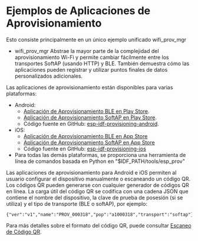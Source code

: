 # Ejemplos de Aplicaciones de Aprovisionamiento

Esto consiste principalmente en un único ejemplo unificado wifi_prov_mgr

* wifi_prov_mgr
    Abstrae la mayor parte de la complejidad del aprovisionamiento Wi-Fi y permite cambiar fácilmente entre los transportes SoftAP (usando HTTP) y BLE. También demuestra cómo las aplicaciones pueden registrar y utilizar puntos finales de datos personalizados adicionales.

Las aplicaciones de aprovisionamiento están disponibles para varias plataformas:

* Android:
    - [Aplicación de Aprovisionamiento BLE en Play Store](https://play.google.com/store/apps/details?id=com.espressif.provble).
    - [Aplicación de Aprovisionamiento SoftAP en Play Store](https://play.google.com/store/apps/details?id=com.espressif.provsoftap).
    - Código fuente en GitHub: [esp-idf-provisioning-android](https://github.com/espressif/esp-idf-provisioning-android).
* iOS:
    - [Aplicación de Aprovisionamiento BLE en App Store](https://apps.apple.com/in/app/esp-ble-provisioning/id1473590141)
    - [Aplicación de Aprovisionamiento SoftAP en App Store](https://apps.apple.com/in/app/esp-softap-provisioning/id1474040630)
    - Código fuente en GitHub: [esp-idf-provisioning-ios](https://github.com/espressif/esp-idf-provisioning-ios)
* Para todas las demás plataformas, se proporciona una herramienta de línea de comandos basada en Python en "$IDF_PATH/tools/esp_prov"

Las aplicaciones de aprovisionamiento para Android e iOS permiten al usuario configurar el dispositivo manualmente o escaneando un código QR. Los códigos QR pueden generarse con cualquier generador de códigos QR en línea. La carga útil del código QR se codifica con una cadena JSON que contiene el nombre del dispositivo, la clave de prueba de posesión (si se utiliza) y el tipo de transporte (BLE o softAP), por ejemplo:

```
{"ver":"v1","name":"PROV_000318","pop":"a1000318","transport":"softap"}
```

Para más detalles sobre el formato del código QR, puede consultar [Escaneo de Código QR](https://github.com/espressif/esp-idf-provisioning-android#qr-code-scan).
